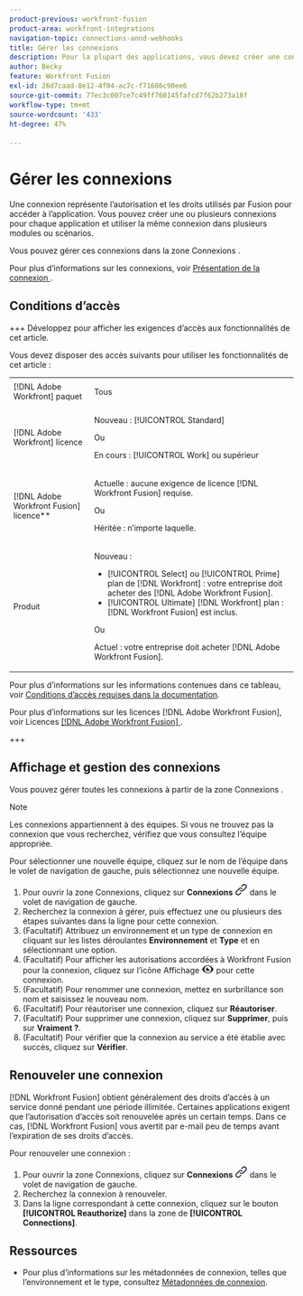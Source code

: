 ```yaml
---
product-previous: workfront-fusion
product-area: workfront-integrations
navigation-topic: connections-annd-webhooks
title: Gérer les connexions
description: Pour la plupart des applications, vous devez créer une connexion, avec laquelle  [!DNL Adobe Workfront Fusion]  peut communiquer avec le service tiers donné en fonction des paramètres du scénario.
author: Becky
feature: Workfront Fusion
exl-id: 26d7caad-8e12-4f04-ac7c-f71686c90ee6
source-git-commit: 77ec3c007ce7c49ff760145fafcd7f62b273a18f
workflow-type: tm+mt
source-wordcount: '433'
ht-degree: 47%

---
```


# Gérer les connexions

Une connexion représente l’autorisation et les droits utilisés par Fusion pour accéder à l’application. Vous pouvez créer une ou plusieurs connexions pour chaque application et utiliser la même connexion dans plusieurs modules ou scénarios.

Vous pouvez gérer ces connexions dans la zone Connexions .

Pour plus d’informations sur les connexions, voir [ Présentation de la connexion ](/help/workfront-fusion/get-started-with-fusion/understand-fusion/connection-overview.md).

## Conditions d’accès

+++ Développez pour afficher les exigences d’accès aux fonctionnalités de cet article.

Vous devez disposer des accès suivants pour utiliser les fonctionnalités de cet article :

<table style="table-layout:auto">
 <col> 
 <col> 
 <tbody> 
  <tr> 
   <td role="rowheader">[!DNL Adobe Workfront] paquet</td> 
   <td> <p>Tous</p> </td> 
  </tr> 
  <tr data-mc-conditions=""> 
   <td role="rowheader">[!DNL Adobe Workfront] licence</td> 
   <td> <p>Nouveau : [!UICONTROL Standard]</p><p>Ou</p><p>En cours : [!UICONTROL Work] ou supérieur</p> </td> 
  </tr> 
  <tr> 
   <td role="rowheader">[!DNL Adobe Workfront Fusion] licence**</td> 
   <td>
   <p>Actuelle : aucune exigence de licence [!DNL Workfront Fusion] requise.</p>
   <p>Ou</p>
   <p>Héritée : n’importe laquelle. </p>
   </td> 
  </tr> 
  <tr> 
   <td role="rowheader">Produit</td> 
   <td>
   <p>Nouveau :</p> <ul><li>[!UICONTROL Select] ou [!UICONTROL Prime] plan de [!DNL Workfront] : votre entreprise doit acheter des [!DNL Adobe Workfront Fusion].</li><li>[!UICONTROL Ultimate] [!DNL Workfront] plan : [!DNL Workfront Fusion] est inclus.</li></ul>
   <p>Ou</p>
   <p>Actuel : votre entreprise doit acheter [!DNL Adobe Workfront Fusion].</p>
   </td> 
  </tr>
 </tbody> 
</table>

Pour plus d’informations sur les informations contenues dans ce tableau, voir [Conditions d’accès requises dans la documentation](/help/workfront-fusion/references/licenses-and-roles/access-level-requirements-in-documentation.md).

Pour plus d’informations sur les licences [!DNL Adobe Workfront Fusion], voir Licences [[!DNL Adobe Workfront Fusion] ](/help/workfront-fusion/set-up-and-manage-workfront-fusion/licensing-operations-overview/license-automation-vs-integration.md).

+++

## Affichage et gestion des connexions

Vous pouvez gérer toutes les connexions à partir de la zone Connexions .

>[!NOTE]
>
>Les connexions appartiennent à des équipes. Si vous ne trouvez pas la connexion que vous recherchez, vérifiez que vous consultez l’équipe appropriée.
>
>Pour sélectionner une nouvelle équipe, cliquez sur le nom de l’équipe dans le volet de navigation de gauche, puis sélectionnez une nouvelle équipe.

1. Pour ouvrir la zone Connexions, cliquez sur **Connexions** ![Icône Connexions](assets/connections-icon.png) dans le volet de navigation de gauche.
1. Recherchez la connexion à gérer, puis effectuez une ou plusieurs des étapes suivantes dans la ligne pour cette connexion.
1. (Facultatif) Attribuez un environnement et un type de connexion en cliquant sur les listes déroulantes **Environnement** et **Type** et en sélectionnant une option.
1. (Facultatif) Pour afficher les autorisations accordées à Workfront Fusion pour la connexion, cliquez sur l’icône Affichage ![Afficher les autorisations de connexion](assets/view-connection-permissions.png) pour cette connexion.
1. (Facultatif) Pour renommer une connexion, mettez en surbrillance son nom et saisissez le nouveau nom.
1. (Facultatif) Pour réautoriser une connexion, cliquez sur **Réautoriser**.
1. (Facultatif) Pour supprimer une connexion, cliquez sur **Supprimer**, puis sur **Vraiment ?**.
1. (Facultatif) Pour vérifier que la connexion au service a été établie avec succès, cliquez sur **Vérifier**.

## Renouveler une connexion

[!DNL Workfront Fusion] obtient généralement des droits d’accès à un service donné pendant une période illimitée. Certaines applications exigent que l’autorisation d’accès soit renouvelée après un certain temps. Dans ce cas, [!DNL Workfront Fusion] vous avertit par e-mail peu de temps avant l’expiration de ses droits d’accès.

Pour renouveler une connexion :

1. Pour ouvrir la zone Connexions, cliquez sur **Connexions** ![Icône Connexions](assets/connections-icon.png) dans le volet de navigation de gauche.
1. Recherchez la connexion à renouveler.
1. Dans la ligne correspondant à cette connexion, cliquez sur le bouton **[!UICONTROL Reauthorize]** dans la zone de **[!UICONTROL Connections]**.

## Ressources

* Pour plus d’informations sur les métadonnées de connexion, telles que l’environnement et le type, consultez [Métadonnées de connexion](/help/workfront-fusion/references/connections/connection-metadata.md).
